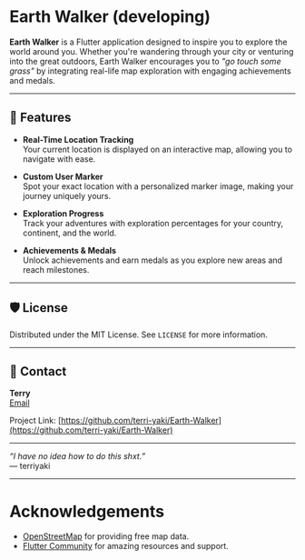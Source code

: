 # Earth Walker (developing)

**Earth Walker** is a Flutter application designed to inspire you to explore the world around you. Whether you're wandering through your city or venturing into the great outdoors, Earth Walker encourages you to *"go touch some grass"* by integrating real-life map exploration with engaging achievements and medals.

---

## 🌟 Features

- **Real-Time Location Tracking**  
  Your current location is displayed on an interactive map, allowing you to navigate with ease.

- **Custom User Marker**  
  Spot your exact location with a personalized marker image, making your journey uniquely yours.

- **Exploration Progress**  
  Track your adventures with exploration percentages for your country, continent, and the world.

- **Achievements & Medals**  
  Unlock achievements and earn medals as you explore new areas and reach milestones.

---

## 🛡 License

Distributed under the MIT License. See `LICENSE` for more information.

---

## 📧 Contact

**Terry**  
[Email](emailto:hoyulee@yahoo.com.hk)  


Project Link: [https://github.com/terri-yaki/Earth-Walker](https://github.com/terri-yaki/Earth-Walker)

---

*“I have no idea how to do this shxt.”*  
— terriyaki

---

# Acknowledgements

- [OpenStreetMap](https://www.openstreetmap.org/) for providing free map data.
- [Flutter Community](https://flutter.dev/community) for amazing resources and support.
